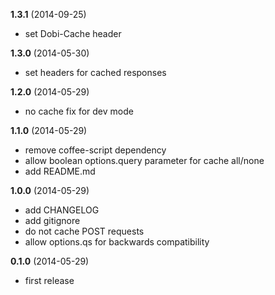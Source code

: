 **1.3.1** (2014-09-25)

 - set Dobi-Cache header

**1.3.0** (2014-05-30)

 - set headers for cached responses

**1.2.0** (2014-05-29)

 - no cache fix for dev mode

**1.1.0** (2014-05-29)

 - remove coffee-script dependency
 - allow boolean options.query parameter for cache all/none
 - add README.md

**1.0.0** (2014-05-29)

 - add CHANGELOG
 - add gitignore
 - do not cache POST requests
 - allow options.qs for backwards compatibility

**0.1.0** (2014-05-29)

 - first release
